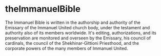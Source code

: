 # theImmanuelBible
The Immanuel Bible is written in the authorship and authority of the Emissary of the Immanuel United church body, under the testament and authority also of its members worldwide. It's editing, authorizations, and its preservation are monitored and overseen by the Emissary, his council of cardinals, the council of the Shekhinar-Gittioni Priesthood, and the corporate powers of the many members of Immanuel United. 
